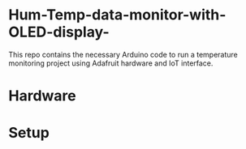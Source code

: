 # Hum-Temp-data-monitor-with-OLED-display-

This repo contains the necessary Arduino code to run a temperature monitoring project using Adafruit hardware and IoT interface.

# Hardware


# Setup 




